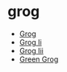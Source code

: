 # grog

 * [Grog](../../index/g/grog-200076.json)
 * [Grog Ii](../../index/g/grog-ii-200914.json)
 * [Grog Iii](../../index/g/grog-iii-200919.json)
 * [Green Grog](../../index/g/green-grog.json)
